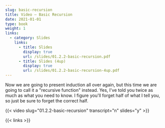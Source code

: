 ```yaml
---
slug: basic-recursion
title: Video — Basic Recursion
date: 2021-01-01
type: book
weight: 1
links:
  - category: Slides
    links:
      - title: Slides
        display: true
        url: /slides/01.2.2-basic-recursion.pdf
      - title: Slides (4up)
        display: true
        url: /slides/01.2.2-basic-recursion-4up.pdf
---
```


Now we are going to present induction all over again, but this time we are
going to call it a "recursive function" instead.  Yes, I've told you twice
as much as what you need to know.  I figure you'll forget half of what I
tell you, so just be sure to forget the correct half.

{{< video slug="01.2.2-basic-recursion" transcript="n" slides="y" >}}

{{< links >}}

